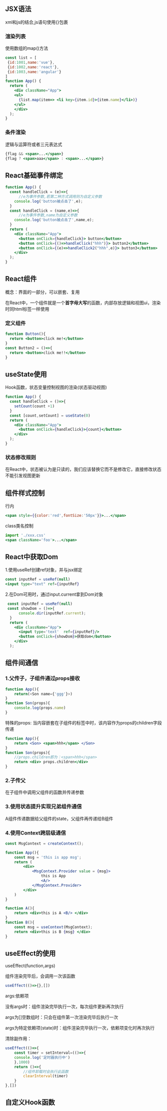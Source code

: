 ## JSX语法

xml和js的结合,js语句使用{}包裹

### 渲染列表

使用数组的map()方法

```jsx
const list = [
 {id:1001,name:'vue'},
 {id:1002,name:'react'},
 {id:1003,name:'angular'}
]
function App() {
  return (
    <div className="App">
    <ul>
      {list.map(item=> <li key={item.id}>{item.name}</li>)}
    </ul>
    </div>
  );
}
```

### 条件渲染

逻辑与运算符或者三元表达式

```jsx
{flag && <span>...</span>}
{flag ? <span>aaa</span> : <span>...</span>}
```

## React基础事件绑定

```jsx
function App() {
  const handleClick = (e)=>{
      //e为事件参数,若第二种方式调用则为自定义参数
    console.log('button被点击了',e);
  }
  const handleClick = (name,e)=>{
      //e为事件参数,name为自定义参数
    console.log('button被点击了',name,e);
  }
  return (
    <div className="App">
      <button onClick={handleClick}> button</button>
      <button onClick={()=>handleClick("hhh")}> button2</button>
      <button onClick={(e)=>handleClick2("hhh",e)}> button3</button>
    </div>
  );
}

```

## React组件

概念：界面的一部分，可以嵌套、复用

在React中，一个组件就是一个**首字母大写**的函数，内部存放逻辑和视图ui，渲染时同html标签一样使用

### 定义组件

```jsx
function Button(){
  return <button>click me!</button>
}
const Button2 = ()=>{
  return <button>click me!!</button>
}
```

## useState使用

Hook函数，状态变量控制视图的渲染(状态驱动视图)

```jsx
function App() {
  const handleClick = ()=>{
    setCount(count +1)
  }
  const [count,setCount] = useState(0)
  return (
    <div className="App">
      <button onClick={handleClick}>{count}</button>
    </div>
  );
}
```

### 状态修改规则

在React中，状态被认为是只读的，我们应该替换它而不是修改它，直接修改状态不能引发视图更新

## 组件样式控制

行内

```jsx
<span style={{color:'red',fontSize:'50px'}}>...</span>
```

class类名控制

```jsx
import './xxx.css'
<span className='foo'>...</span>
```

## React中获取Dom

1.使用useRef创建ref对象，并与jsx绑定

```jsx
const inputRef = useRef(null)
<input type="text" ref={inputRef}
```

2.在Dom可用时，通过input.current拿到Dom对象

```jsx
 const inputRef = useRef(null)
 const showDom = ()=>{
      console.dir(inputRef.current);
  }
  return (
    <div className="App">
      <input type='text'  ref={inputRef}/>
      <button onClick={showDom}>获取dom</button>
    </div>
  );
```

## 组件间通信

### 1.父传子，子组件通过props接收

```js
function App(){
	return(<Son name={'ggg'}>)
}
function Son(props){
    console.log(props.name)    
}
```

特殊的props: 当内容嵌套在子组件的标签中时，该内容作为props的children字段传递

```jsx
function App(){
	return <Son> <span>hhh</span> </Son>
}
function Son(props){
    //props.children即为：<span>hhh</span>
    return <div> props.children</div>
}
```

### 2.子传父

在子组件中调用父组件的函数并传递参数

### 3.使用状态提升实现兄弟组件通信

A组件传递数据给父组件的state，父组件再传递给B组件

### 4.使用Context跨层级通信

```jsx
const MsgContext = createContext();

function App(){
    const msg = 'this is app msg';
    return (
    	<div>
        	<MsgContext.Provider value = {msg}>
            	this is App
                <A/>
            </MsgContext.Provider>
        </div>
    )
}

function A(){
    return <div>this is A <B/> </div>
}
function B(){
    const msg = useContext(MsgContext);
    return <div>this is B {msg} </div>
}
```

## useEffect的使用

useEffect(function,args)

组件渲染完毕后，会调用一次该函数

```jsx
useEffect(()=>{},[])
```

args:依赖项

没有args时：组件渲染完毕执行一次，每次组件更新再次执行

args为[]空数组时：只会在组件第一次渲染完毕后执行一次

args为特定依赖项(state)时：组件渲染完毕执行一次，依赖项变化时再次执行

清除副作用：

```jsx
useEffect(()=>{
    const timer = setInterval=(()=>{
    console.log('定时器执行中')
	},1000)
    return ()=>{
        //组件卸载时会执行此函数
        clearInterval(timer)
    }
},[])
```

## 自定义Hook函数

